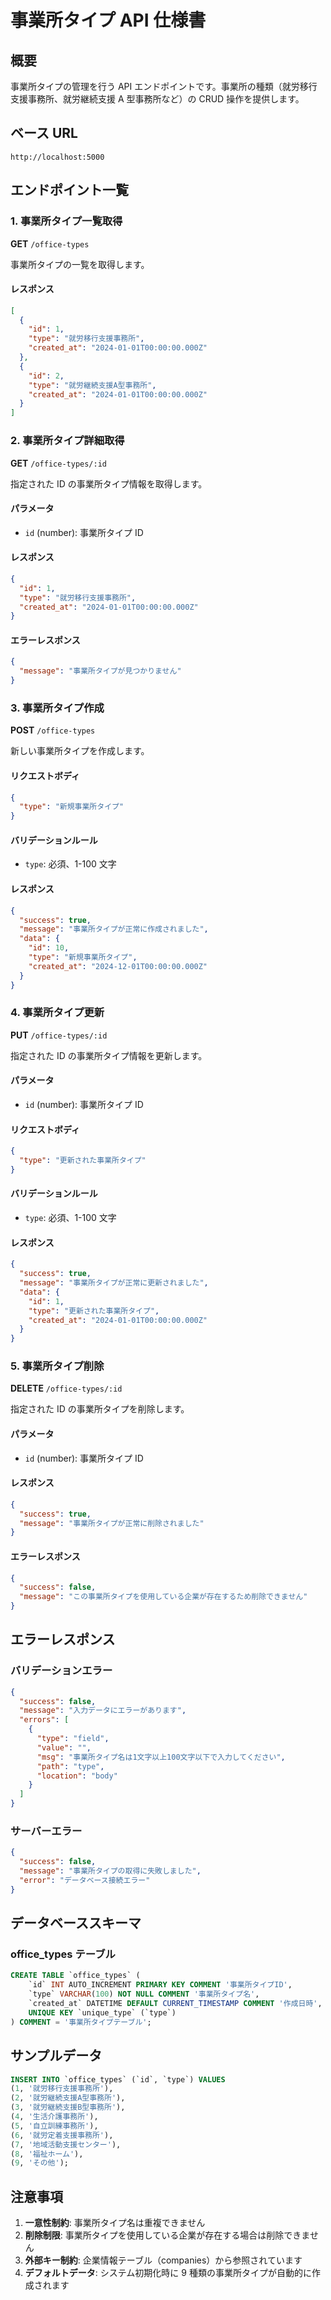 # 事業所タイプ API 仕様書

## 概要

事業所タイプの管理を行う API エンドポイントです。事業所の種類（就労移行支援事務所、就労継続支援 A 型事務所など）の CRUD 操作を提供します。

## ベース URL

```
http://localhost:5000
```

## エンドポイント一覧

### 1. 事業所タイプ一覧取得

**GET** `/office-types`

事業所タイプの一覧を取得します。

#### レスポンス

```json
[
  {
    "id": 1,
    "type": "就労移行支援事務所",
    "created_at": "2024-01-01T00:00:00.000Z"
  },
  {
    "id": 2,
    "type": "就労継続支援A型事務所",
    "created_at": "2024-01-01T00:00:00.000Z"
  }
]
```

### 2. 事業所タイプ詳細取得

**GET** `/office-types/:id`

指定された ID の事業所タイプ情報を取得します。

#### パラメータ

- `id` (number): 事業所タイプ ID

#### レスポンス

```json
{
  "id": 1,
  "type": "就労移行支援事務所",
  "created_at": "2024-01-01T00:00:00.000Z"
}
```

#### エラーレスポンス

```json
{
  "message": "事業所タイプが見つかりません"
}
```

### 3. 事業所タイプ作成

**POST** `/office-types`

新しい事業所タイプを作成します。

#### リクエストボディ

```json
{
  "type": "新規事業所タイプ"
}
```

#### バリデーションルール

- `type`: 必須、1-100 文字

#### レスポンス

```json
{
  "success": true,
  "message": "事業所タイプが正常に作成されました",
  "data": {
    "id": 10,
    "type": "新規事業所タイプ",
    "created_at": "2024-12-01T00:00:00.000Z"
  }
}
```

### 4. 事業所タイプ更新

**PUT** `/office-types/:id`

指定された ID の事業所タイプ情報を更新します。

#### パラメータ

- `id` (number): 事業所タイプ ID

#### リクエストボディ

```json
{
  "type": "更新された事業所タイプ"
}
```

#### バリデーションルール

- `type`: 必須、1-100 文字

#### レスポンス

```json
{
  "success": true,
  "message": "事業所タイプが正常に更新されました",
  "data": {
    "id": 1,
    "type": "更新された事業所タイプ",
    "created_at": "2024-01-01T00:00:00.000Z"
  }
}
```

### 5. 事業所タイプ削除

**DELETE** `/office-types/:id`

指定された ID の事業所タイプを削除します。

#### パラメータ

- `id` (number): 事業所タイプ ID

#### レスポンス

```json
{
  "success": true,
  "message": "事業所タイプが正常に削除されました"
}
```

#### エラーレスポンス

```json
{
  "success": false,
  "message": "この事業所タイプを使用している企業が存在するため削除できません"
}
```

## エラーレスポンス

### バリデーションエラー

```json
{
  "success": false,
  "message": "入力データにエラーがあります",
  "errors": [
    {
      "type": "field",
      "value": "",
      "msg": "事業所タイプ名は1文字以上100文字以下で入力してください",
      "path": "type",
      "location": "body"
    }
  ]
}
```

### サーバーエラー

```json
{
  "success": false,
  "message": "事業所タイプの取得に失敗しました",
  "error": "データベース接続エラー"
}
```

## データベーススキーマ

### office_types テーブル

```sql
CREATE TABLE `office_types` (
    `id` INT AUTO_INCREMENT PRIMARY KEY COMMENT '事業所タイプID',
    `type` VARCHAR(100) NOT NULL COMMENT '事業所タイプ名',
    `created_at` DATETIME DEFAULT CURRENT_TIMESTAMP COMMENT '作成日時',
    UNIQUE KEY `unique_type` (`type`)
) COMMENT = '事業所タイプテーブル';
```

## サンプルデータ

```sql
INSERT INTO `office_types` (`id`, `type`) VALUES
(1, '就労移行支援事務所'),
(2, '就労継続支援A型事務所'),
(3, '就労継続支援B型事務所'),
(4, '生活介護事務所'),
(5, '自立訓練事務所'),
(6, '就労定着支援事務所'),
(7, '地域活動支援センター'),
(8, '福祉ホーム'),
(9, 'その他');
```

## 注意事項

1. **一意性制約**: 事業所タイプ名は重複できません
2. **削除制限**: 事業所タイプを使用している企業が存在する場合は削除できません
3. **外部キー制約**: 企業情報テーブル（companies）から参照されています
4. **デフォルトデータ**: システム初期化時に 9 種類の事業所タイプが自動的に作成されます
